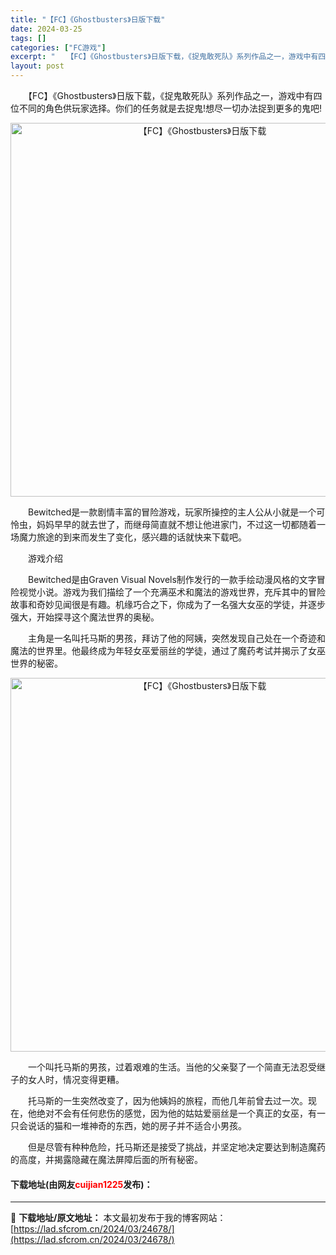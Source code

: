 ```yaml
---
title: "【FC】《Ghostbusters》日版下载"
date: 2024-03-25
tags: []
categories: ["FC游戏"]
excerpt: "　　【FC】《Ghostbusters》日版下载，《捉鬼敢死队》系列作品之一，游戏中有四位不同的角色供玩家选择。你们的任务就是去捉鬼!想尽一切办法捉到更多的鬼吧! 　　Bewitched是一款剧情丰富的冒险游戏，玩家所操控的主人公从小就是一个可怜虫，妈妈早早的就去世了，而继母简直就不想让他进家门，不&hellip;"
layout: post
---
```


 <p>　　【FC】《Ghostbusters》日版下载，《捉鬼敢死队》系列作品之一，游戏中有四位不同的角色供玩家选择。你们的任务就是去捉鬼!想尽一切办法捉到更多的鬼吧!</p> <p align="center"><img align="" border="0" src="https://lad.sfcrom.cn/wp-content/uploads/2024/03/20240325_660191c7d3391.png" width="598" alt="【FC】《Ghostbusters》日版下载" /></p> <p>　　Bewitched是一款剧情丰富的冒险游戏，玩家所操控的主人公从小就是一个可怜虫，妈妈早早的就去世了，而继母简直就不想让他进家门，不过这一切都随着一场魔力旅途的到来而发生了变化，感兴趣的话就快来下载吧。</p> <p>　　游戏介绍</p> <p>　　Bewitched是由Graven Visual Novels制作发行的一款手绘动漫风格的文字冒险视觉小说。游戏为我们描绘了一个充满巫术和魔法的游戏世界，充斥其中的冒险故事和奇妙见闻很是有趣。机缘巧合之下，你成为了一名强大女巫的学徒，并逐步强大，开始探寻这个魔法世界的奥秘。</p> <p>　　主角是一名叫托马斯的男孩，拜访了他的阿姨，突然发现自己处在一个奇迹和魔法的世界里。他最终成为年轻女巫爱丽丝的学徒，通过了魔药考试并揭示了女巫世界的秘密。</p> <p align="center"><img align="" border="0" src="https://lad.sfcrom.cn/wp-content/uploads/2024/03/20240325_660191c94b037.png" width="598" alt="【FC】《Ghostbusters》日版下载" /></p> <p>　　一个叫托马斯的男孩，过着艰难的生活。当他的父亲娶了一个简直无法忍受继子的女人时，情况变得更糟。</p> <p>　　托马斯的一生突然改变了，因为他姨妈的旅程，而他几年前曾去过一次。现在，他绝对不会有任何悲伤的感觉，因为他的姑姑爱丽丝是一个真正的女巫，有一只会说话的猫和一堆神奇的东西，她的房子并不适合小男孩。</p> <p>　　但是尽管有种种危险，托马斯还是接受了挑战，并坚定地决定要达到制造魔药的高度，并揭露隐藏在魔法屏障后面的所有秘密。</p> <p><h4>下载地址(由网友<font color="red">cuijian1225</font>发布)：</h4></p> 

---
📖 **下载地址/原文地址：** 本文最初发布于我的博客网站：[https://lad.sfcrom.cn/2024/03/24678/](https://lad.sfcrom.cn/2024/03/24678/)
